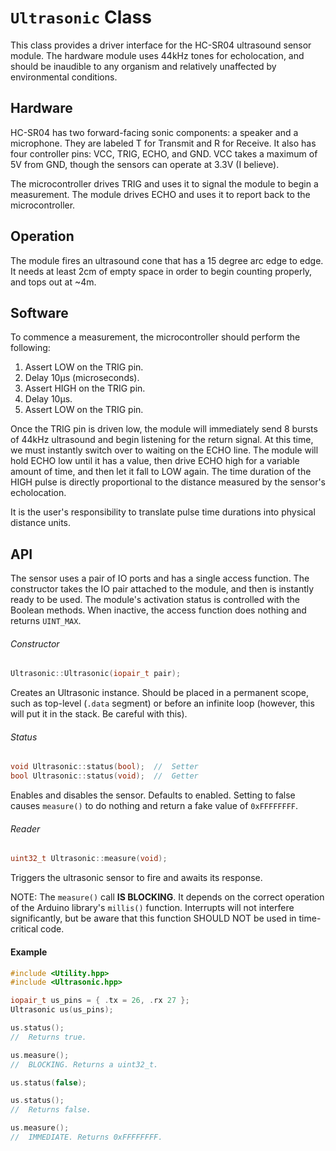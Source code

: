 # `Ultrasonic` Class

This class provides a driver interface for the HC-SR04 ultrasound sensor module.
The hardware module uses 44kHz tones for echolocation, and should be inaudible
to any organism and relatively unaffected by environmental conditions.

## Hardware

HC-SR04 has two forward-facing sonic components: a speaker and a microphone.
They are labeled T for Transmit and R for Receive. It also has four controller
pins: VCC, TRIG, ECHO, and GND. VCC takes a maximum of 5V from GND, though the
sensors can operate at 3.3V (I believe).

The microcontroller drives TRIG and uses it to signal the module to begin a
measurement. The module drives ECHO and uses it to report back to the
microcontroller.

## Operation

The module fires an ultrasound cone that has a 15 degree arc edge to edge. It
needs at least 2cm of empty space in order to begin counting properly, and tops
out at ~4m.

## Software

To commence a measurement, the microcontroller should perform the following:

1. Assert LOW on the TRIG pin.
2. Delay 10μs (microseconds).
3. Assert HIGH on the TRIG pin.
4. Delay 10μs.
5. Assert LOW on the TRIG pin.

Once the TRIG pin is driven low, the module will immediately send 8 bursts of
44kHz ultrasound and begin listening for the return signal. At this time, we
must instantly switch over to waiting on the ECHO line. The module will hold
ECHO low until it has a value, then drive ECHO high for a variable amount of
time, and then let it fall to LOW again. The time duration of the HIGH pulse
is directly proportional to the distance measured by the sensor's echolocation.

It is the user's responsibility to translate pulse time durations into physical
distance units.

## API

The sensor uses a pair of IO ports and has a single access function. The
constructor takes the IO pair attached to the module, and then is instantly
ready to be used. The module's activation status is controlled with the Boolean
methods. When inactive, the access function does nothing and returns `UINT_MAX`.

###### Constructor

```cpp
Ultrasonic::Ultrasonic(iopair_t pair);
```

Creates an Ultrasonic instance. Should be placed in a permanent scope, such as
top-level (`.data` segment) or before an infinite loop (however, this will put
it in the stack. Be careful with this).

###### Status

```cpp
void Ultrasonic::status(bool);  //  Setter
bool Ultrasonic::status(void);  //  Getter
```

Enables and disables the sensor. Defaults to enabled. Setting to false causes
`measure()` to do nothing and return a fake value of `0xFFFFFFFF`.

###### Reader

```cpp
uint32_t Ultrasonic::measure(void);
```

Triggers the ultrasonic sensor to fire and awaits its response.

NOTE: The `measure()` call **IS BLOCKING**. It depends on the correct operation
of the Arduino library's `millis()` function. Interrupts will not interfere
significantly, but be aware that this function SHOULD NOT be used in
time-critical code.

#### Example

```cpp
#include <Utility.hpp>
#include <Ultrasonic.hpp>

iopair_t us_pins = { .tx = 26, .rx 27 };
Ultrasonic us(us_pins);

us.status();
//  Returns true.

us.measure();
//  BLOCKING. Returns a uint32_t.

us.status(false);

us.status();
//  Returns false.

us.measure();
//  IMMEDIATE. Returns 0xFFFFFFFF.

```
